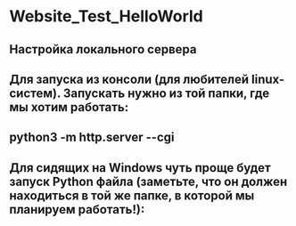 # Website_Test_HelloWorld

## Настройка локального сервера
## Для запуска из консоли (для любителей linux-систем). Запускать нужно из той папки, где мы хотим работать:
## python3 -m http.server --cgi
## Для сидящих на Windows чуть проще будет запуск Python файла (заметьте, что он должен находиться в той же папке, в которой мы планируем работать!):
